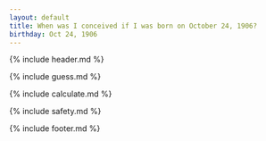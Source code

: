 ```yaml
---
layout: default
title: When was I conceived if I was born on October 24, 1906?
birthday: Oct 24, 1906
---
```


{% include header.md %}

{% include guess.md %}

{% include calculate.md %}

{% include safety.md %}

{% include footer.md %}



